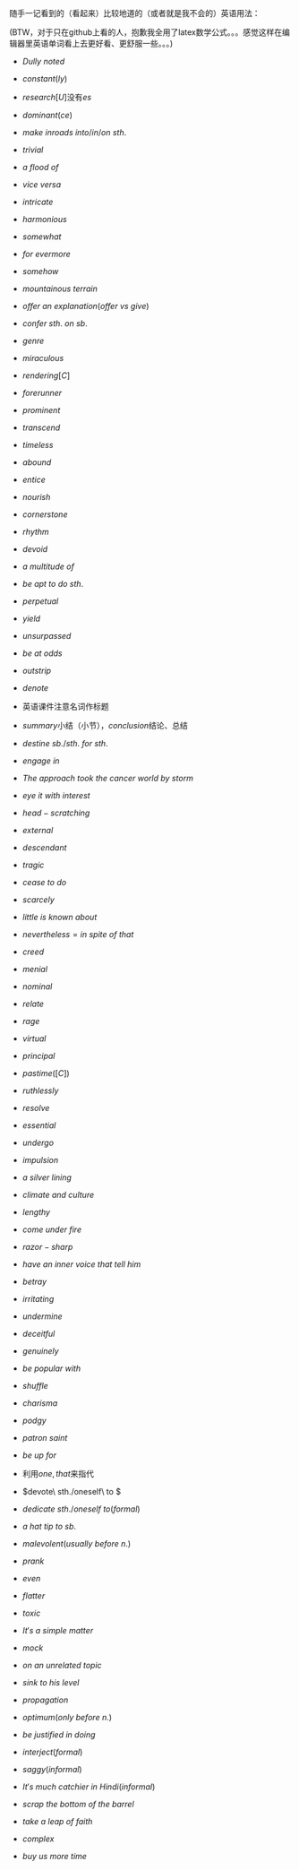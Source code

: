 随手一记看到的（看起来）比较地道的（或者就是我不会的）英语用法：

(BTW，对于只在github上看的人，抱歉我全用了latex数学公式。。。感觉这样在编辑器里英语单词看上去更好看、更舒服一些。。。)

- $Dully\ noted$

- $constant(ly)$
- $research[U]$没有$es$
- $dominant(ce)$
- $make\ inroads\ into/in/on\ sth.$

- $trivial$

- $a\ flood\ of$

- $vice\ versa$

- $intricate$
- $harmonious$
- $somewhat$
- $for\ evermore$
- $somehow$
- $mountainous\ terrain$
- $offer\ an\ explanation$($offer\ vs\ give$)
- $confer\ sth.\ on\ sb.$
- $genre$
- $miraculous$
- $rendering[C]$
- $forerunner$
- $prominent$
- $transcend$
- $timeless$
- $abound$
- $entice$
- $nourish$
- $cornerstone$
- $rhythm$
- $devoid$
- $a\ multitude\ of$
- $be\ apt\ to\ do\ sth.$
- $perpetual$
- $yield$
- $unsurpassed$
- $be\ at\ odds$
- $outstrip$
- $denote$
- 英语课件注意名词作标题
- $summary$小结（小节），$conclusion$结论、总结
- $destine\ sb./sth.\ for\ sth.$
- $engage\ in$
- $The\ approach\ took\ the\ cancer\ world\ by\ storm$
- $eye\ it\ with\ interest$
- $head-scratching$
- $external$
- $descendant$
- $tragic$
- $cease\ to\ do$
- $scarcely$
- $little\ is\ known\ about$
- $nevertheless=in\ spite\ of\ that$
- $creed$
- $menial$
- $nominal$
- $relate$
- $rage$
- $virtual$
- $principal$
- $pastime([C])$
- $ruthlessly$
- $resolve$
- $essential$
- $undergo$
- $impulsion$
- $a\ silver\ lining$
- $climate\ and\ culture$
- $lengthy$
- $come\ under\ fire$
- $razor-sharp$
- $have\ an\ inner\ voice\ that\ tell\ him$
- $betray$
- $irritating$
- $undermine$
- $deceitful$
- $genuinely$
- $be\ popular\ with$
- $shuffle$
- $charisma$
- $podgy$
- $patron\ saint$
- $be\ up\ for$
- 利用$one,that$来指代
- $devote\ sth./oneself\ to $
- $dedicate\ sth./oneself\ to(formal)$
- $a\ hat\ tip\ to\ sb.$
- $malevolent(usually\ before\ n.)$
- $prank$
- $even$
- $flatter$
- $toxic$
- $It's\ a\ simple\ matter$
- $mock$
- $on\ an\ unrelated\ topic$
- $sink\ to\ his\ level$
- $propagation$
- $optimum(only\ before\ n.)$
- $be\ justified\ in\ doing$
- $interject(formal)$
- $saggy(informal)$
- $It's\ much\ catchier\ in\ Hindi(informal)$
- $scrap\ the\ bottom\ of\ the\ barrel$
- $take\ a\ leap\ of\ faith$
- $complex$
- $buy\ us\ more\ time$

